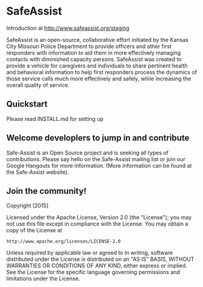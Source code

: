 # SafeAssist
Introduction at
http://www.safeassist.org/staging

SafeAssist is an open-source, collaborative effort initiated by the Kansas City Missouri Police Department to provide officers and other first responders with information to aid them in more effectively managing contacts with diminished capacity persons. SafeAssist was created to provide a vehicle for caregivers and individuals to share pertinent health and behavioral information to help first responders process the dynamics of those service calls much more effectively and safely, while increasing the overall quality of service.

## Quickstart

Please read INSTALL.md for setting up

## Welcome developlers to jump in and contribute
Safe-Assist is an Open Source project and is seeking all types of contributions.  Please say hello on the Safe-Assist mailing list or join our Google Hangouts for more information.  (More information can be found at the Safe-Assist website).


## Join the community!


Copyright [2015]

Licensed under the Apache License, Version 2.0 (the "License");
you may not use this file except in compliance with the License.
You may obtain a copy of the License at

    http://www.apache.org/licenses/LICENSE-2.0

Unless required by applicable law or agreed to in writing, software
distributed under the License is distributed on an "AS IS" BASIS,
WITHOUT WARRANTIES OR CONDITIONS OF ANY KIND, either express or implied.
See the License for the specific language governing permissions and
limitations under the License.
